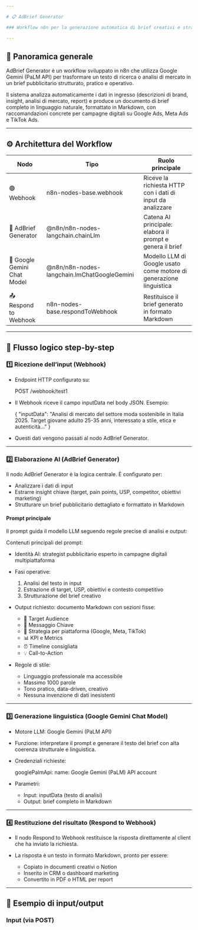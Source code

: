 ```yaml
---

# 📋 AdBrief Generator

### Workflow n8n per la generazione automatica di brief creativi e strategici con AI

---
```


## 🧠 Panoramica generale

AdBrief Generator è un workflow sviluppato in n8n che utilizza Google Gemini (PaLM API) per trasformare un testo di ricerca o analisi di mercato in un brief pubblicitario strutturato, pratico e operativo.

Il sistema analizza automaticamente i dati in ingresso (descrizioni di brand, insight, analisi di mercato, report) e produce un documento di brief completo in linguaggio naturale, formattato in Markdown, con raccomandazioni concrete per campagne digitali su Google Ads, Meta Ads e TikTok Ads.

---

## ⚙️ Architettura del Workflow

| Nodo                            | Tipo                                          | Ruolo principale                                                   |
| ------------------------------- | --------------------------------------------- | ------------------------------------------------------------------ |
| 🟢 Webhook                  | n8n-nodes-base.webhook                      | Riceve la richiesta HTTP con i dati di input da analizzare         |
| 🧩 AdBrief Generator        | @n8n/n8n-nodes-langchain.chainLlm           | Catena AI principale: elabora il prompt e genera il brief          |
| 🔵 Google Gemini Chat Model | @n8n/n8n-nodes-langchain.lmChatGoogleGemini | Modello LLM di Google usato come motore di generazione linguistica |
| 📤 Respond to Webhook       | n8n-nodes-base.respondToWebhook             | Restituisce il brief generato in formato Markdown                  |

---

## 🧩 Flusso logico step-by-step

### 1️⃣ Ricezione dell’input (Webhook)

* Endpoint HTTP configurato su:

  
  POST /webhook/test1
  
* Il Webhook riceve il campo inputData nel body JSON.
  Esempio:

    {
    "inputData": "Analisi di mercato del settore moda sostenibile in Italia 2025. Target giovane adulto 25-35 anni, interessato a stile, etica e autenticità..."
  }
  
* Questi dati vengono passati al nodo AdBrief Generator.

---

### 2️⃣ Elaborazione AI (AdBrief Generator)

Il nodo AdBrief Generator è la logica centrale.
È configurato per:

* Analizzare i dati di input
* Estrarre insight chiave (target, pain points, USP, competitor, obiettivi marketing)
* Strutturare un brief pubblicitario dettagliato e formattato in Markdown

#### Prompt principale

Il prompt guida il modello LLM seguendo regole precise di analisi e output:

Contenuti principali del prompt:

* Identità AI: strategist pubblicitario esperto in campagne digitali multipiattaforma
* Fasi operative:

  1. Analisi del testo in input
  2. Estrazione di target, USP, obiettivi e contesto competitivo
  3. Strutturazione del brief creativo
* Output richiesto: documento Markdown con sezioni fisse:

  * 🎯 Target Audience
  * 📢 Messaggio Chiave
  * 🚀 Strategia per piattaforma (Google, Meta, TikTok)
  * 📊 KPI e Metrics
  * ⏰ Timeline consigliata
  * 💡 Call-to-Action
* Regole di stile:

  * Linguaggio professionale ma accessibile
  * Massimo 1000 parole
  * Tono pratico, data-driven, creativo
  * Nessuna invenzione di dati inesistenti

---

### 3️⃣ Generazione linguistica (Google Gemini Chat Model)

* Motore LLM: Google Gemini (PaLM API)
* Funzione: interpretare il prompt e generare il testo del brief con alta coerenza strutturale e linguistica.
* Credenziali richieste:

    googlePalmApi:
    name: Google Gemini (PaLM) API account
  
* Parametri:

  * Input: inputData (testo di analisi)
  * Output: brief completo in Markdown

---

### 4️⃣ Restituzione del risultato (Respond to Webhook)

* Il nodo Respond to Webhook restituisce la risposta direttamente al client che ha inviato la richiesta.
* La risposta è un testo in formato Markdown, pronto per essere:

  * Copiato in documenti creativi o Notion
  * Inserito in CRM o dashboard marketing
  * Convertito in PDF o HTML per report

---

## 🧾 Esempio di input/output

### Input (via POST)
